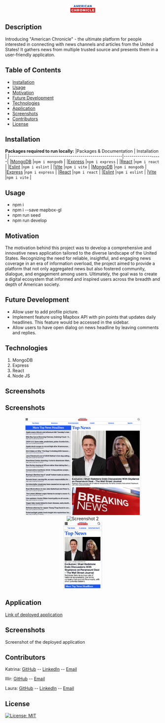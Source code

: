 <div style="text-align: center;">
    <img src="client/src/assets/images/US-Chronical.webp" alt="US Chronical Logo" width="100">
</div>


## Description
Introducing "American Chronicle" - the ultimate platform for people interested in connecting with news channels and articles from the United States! It gathers news from multiple trusted source and presents them in a user-friendly applicaton. 

## Table of Contents
- [Installation](#installation)
- [Usage](#usage)
- [Motivation](#motivation)
- [Future Development](#future-development)
- [Technologies](#technologies)
- [Application](#application)
- [Screenshots](#screenshots)
- [Contributors](#contributors)
- [License](#license)
## Installation
**Packages required to run locally:**
|Packages & Documentation                                  | Installation     |
|---------------------------------------------------------|-------------------|
|[MongoDB](https://www.npmjs.com/package/mongodb)         |`npm i mongodb`    |
|[Express](https://www.npmjs.com/package/express)         |`npm i express`    |
|[React](https://www.npmjs.com/package/react)             |`npm i react`      |
|[Eslint](https://www.npmjs.com/package/eslint)           |`npm i eslint`     |
|[Vite](https://www.npmjs.com/package/vite)               |`npm i vite`       |
|[MongoDB](https://www.npmjs.com/package/mongodb)         |`npm i mongodb`    |
|[Express](https://www.npmjs.com/package/express)         |`npm i express`    |
|[React](https://www.npmjs.com/package/react)             |`npm i react`      |
|[Eslint](https://www.npmjs.com/package/eslint)           |`npm i eslint`     |
|[Vite](https://www.npmjs.com/package/vite)               |`npm i vite`       |



## Usage
* npm i
* npm i --save mapbox-gl
* npm run seed
* npm run develop

## Motivation
The motivation behind this project was to develop a comprehensive and innovative news application tailored to the diverse landscape of the United States. Recognizing the need for reliable, insightful, and engaging news coverage in an era of information overload, the project aimed to provide a platform that not only aggregated news but also fostered community, dialogue, and engagement among users. Ultimately, the goal was to create a digital ecosystem that informed and inspired users across the breadth and depth of American society.


## Future Development
* Allow user to add profile picture.
* Implement feature using Mapbox API with pin points that updates daily headlines.  This feature would be accessed in the sidebar.
* Allow users to have open dialog on news headline by leaving comments and replies.

## Technologies
1. MongoDB
2. Express
3. React
4. Node JS

## Screenshots
## Screenshots
<div style="text-align: center;">
    <img src="client/src/assets/screenshots/AC_Desktop.png" alt="Screenshot 1" width="75%">
</div>
<div style="text-align: center;">
    <img src="client/src/assets/screenshots/Tablet.png" alt="Screenshot 2" width="50%">
</div>
<div style="text-align: center;">
    <img src="client/src/assets/screenshots/AC_Mobile.png" alt="Screenshot 3" width="25%">
</div>





## Application
[Link of deployed application](https://american-chronicle-70778c15f55a.herokuapp.com//)
## Screenshots
Screenshot of the deployed application

## Contributors

Katrina: [GitHub](https://github.com/katgucilatar) -- [LinkedIn](https://www.linkedin.com/in/katrina-gucilatar-59983217b/) -- [Email](katgucilatar@outlook.com)

Illir: [GitHub](https://github.com/IlirHajdari) -- [Email](ilir.hajdari111@gmail.com)

Laura: [GitHub](https://github.com/LJJordan124) -- [LinkedIn](https://www.linkedin.com/in/laura-jordan-510412241/) -- [Email](jordan3313.lj@gmail.com)
## License
[![License: MIT](https://img.shields.io/badge/License-MIT-yellow.svg)](https://opensource.org/licenses/MIT)
